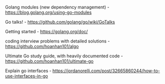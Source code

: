 Golang modules (new dependency management) - https://blog.golang.org/using-go-modules

Go talks! - https://github.com/golang/go/wiki/GoTalks

Getting started - https://golang.org/doc/

coding interview problems with detailed solutions - https://github.com/hoanhan101/algo

Ultimate Go study guide, with heavily documented code - https://github.com/hoanhan101/ultimate-go

Explain go interfaces - https://jordanorelli.com/post/32665860244/how-to-use-interfaces-in-go
